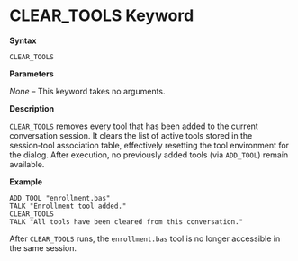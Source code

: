 # CLEAR_TOOLS Keyword

**Syntax**

```
CLEAR_TOOLS
```

**Parameters**

_None_ – This keyword takes no arguments.

**Description**

`CLEAR_TOOLS` removes every tool that has been added to the current conversation session. It clears the list of active tools stored in the session‑tool association table, effectively resetting the tool environment for the dialog. After execution, no previously added tools (via `ADD_TOOL`) remain available.

**Example**

```basic
ADD_TOOL "enrollment.bas"
TALK "Enrollment tool added."
CLEAR_TOOLS
TALK "All tools have been cleared from this conversation."
```

After `CLEAR_TOOLS` runs, the `enrollment.bas` tool is no longer accessible in the same session.
